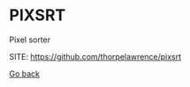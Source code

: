 # PIXSRT
 
 Pixel sorter
 
 SITE: https://github.com/thorpelawrence/pixsrt

 [Go back](https://portable-linux-apps.github.io/apps.html)
